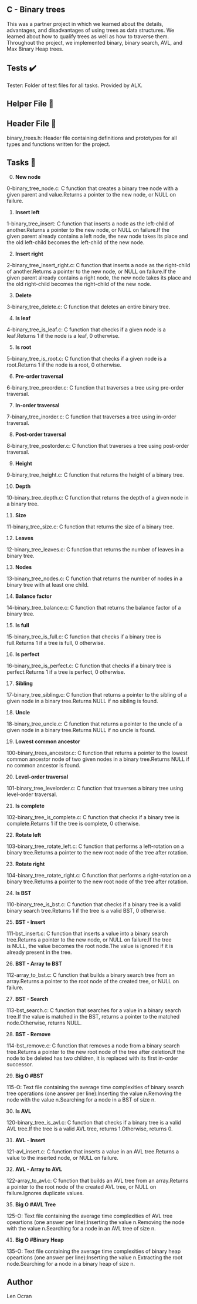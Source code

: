 ## C - Binary trees

This was a partner project in which we learned about the details, advantages, and disadvantages of using trees as data structures. We learned about how to qualify trees as well as how to traverse them. Throughout the project, we implemented binary, binary search, AVL, and Max Binary Heap trees.

## Tests ✔️
Tester: Folder of test files for all tasks. Provided by ALX.

## Helper File 🙌

## Header File 📁
binary_trees.h: Header file containing definitions and prototypes for all types and functions written for the project.

## Tasks 📃

0. **New node**

0-binary_tree_node.c: C function that creates a binary tree node with a given parent and value.Returns a pointer to the new node, or NULL on failure.

1. **Insert left**

1-binary_tree_insert: C function that inserts a node as the left-child of another.Returns a pointer to the new node, or NULL on failure.If the given parent already contains a left node, the new node takes its place and the old left-child becomes the left-child of the new node.

2. **Insert right**

2-binary_tree_insert_right.c: C function that inserts a node as the right-child of another.Returns a pointer to the new node, or NULL on failure.If the given parent already contains a right node, the new node takes its place and the old right-child becomes the right-child of the new node.

3. **Delete**

3-binary_tree_delete.c: C function that deletes an entire binary tree.

4. **Is leaf**

4-binary_tree_is_leaf.c: C function that checks if a given node is a leaf.Returns 1 if the node is a leaf, 0 otherwise.

5. **Is root**

5-binary_tree_is_root.c: C function that checks if a given node is a root.Returns 1 if the node is a root, 0 otherwise.

6. **Pre-order traversal**

6-binary_tree_preorder.c: C function that traverses a tree using pre-order traversal.

7. **In-order traversal**

7-binary_tree_inorder.c: C function that traverses a tree using in-order traversal.

8. **Post-order traversal**

8-binary_tree_postorder.c: C function that traverses a tree using post-order traversal.

9. **Height**

9-binary_tree_height.c: C function that returns the height of a binary tree.

10. **Depth**

10-binary_tree_depth.c: C function that returns the depth of a given node in a binary tree.

11. **Size**

11-binary_tree_size.c: C function that returns the size of a binary tree.

12. **Leaves**

12-binary_tree_leaves.c: C function that returns the number of leaves in a binary tree.

13. **Nodes**

13-binary_tree_nodes.c: C function that returns the number of nodes in a binary tree with at least one child.

14. **Balance factor**

14-binary_tree_balance.c: C function that returns the balance factor of a binary tree.

15. **Is full**

15-binary_tree_is_full.c: C function that checks if a binary tree is full.Returns 1 if a tree is full, 0 otherwise.

16. **Is perfect**

16-binary_tree_is_perfect.c: C function that checks if a binary tree is perfect.Returns 1 if a tree is perfect, 0 otherwise.

17. **Sibling**

17-binary_tree_sibling.c: C function that returns a pointer to the sibling of a given node in a binary tree.Returns NULL if no sibling is found.

18. **Uncle**

18-binary_tree_uncle.c: C function that returns a pointer to the uncle of a given node in a binary tree.Returns NULL if no uncle is found.

19. **Lowest common ancestor**

100-binary_trees_ancestor.c: C function that returns a pointer to the lowest common ancestor node of two given nodes in a binary tree.Returns NULL if no common ancestor is found.

20. **Level-order traversal**

101-binary_tree_levelorder.c: C function that traverses a binary tree using level-order traversal.

21. **Is complete**

102-binary_tree_is_complete.c: C function that checks if a binary tree is complete.Returns 1 if the tree is complete, 0 otherwise.

22. **Rotate left**

103-binary_tree_rotate_left.c: C function that performs a left-rotation on a binary tree.Returns a pointer to the new root node of the tree after rotation.

23. **Rotate right**

104-binary_tree_rotate_right.c: C function that performs a right-rotation on a binary tree.Returns a pointer to the new root node of the tree after rotation.

24. **Is BST**

110-binary_tree_is_bst.c: C function that checks if a binary tree is a valid binary search tree.Returns 1 if the tree is a valid BST, 0 otherwise.

25. **BST - Insert**

111-bst_insert.c: C function that inserts a value into a binary search tree.Returns a pointer to the new node, or NULL on failure.If the tree is NULL, the value becomes the root node.The value is ignored if it is already present in the tree.

26. **BST - Array to BST**

112-array_to_bst.c: C function that builds a binary search tree from an array.Returns a pointer to the root node of the created tree, or NULL on failure.

27. **BST - Search**

113-bst_search.c: C function that searches for a value in a binary search tree.If the value is matched in the BST, returns a pointer to the matched node.Otherwise, returns NULL.

28. **BST - Remove**

114-bst_remove.c: C function that removes a node from a binary search tree.Returns a pointer to the new root node of the tree after deletion.If the node to be deleted has two children, it is replaced with its first in-order successor.

29. **Big O #BST**

115-O: Text file containing the average time complexities of binary search tree operations (one answer per line):Inserting the value n.Removing the node with the value n.Searching for a node in a BST of size n.

30. **Is AVL**

120-binary_tree_is_avl.c: C function that checks if a binary tree is a valid AVL tree.If the tree is a valid AVL tree, returns 1.Otherwise, returns 0.

31. **AVL - Insert**

121-avl_insert.c: C function that inserts a value in an AVL tree.Returns a value to the inserted node, or NULL on failure.

32. **AVL - Array to AVL**

122-array_to_avl.c: C function that builds an AVL tree from an array.Returns a pointer to the root node of the created AVL tree, or NULL on failure.Ignores duplicate values.

35. **Big O #AVL Tree**

125-O: Text file containing the average time complexities of AVL tree opeartions (one answer per line):Inserting the value n.Removing the node with the value n.Searching for a node in an AVL tree of size n.

41. **Big O #Binary Heap**

135-O: Text file containing the average time complexities of binary heap opeartions (one answer per line):Inserting the value n.Extracting the root node.Searching for a node in a binary heap of size n.
## Author
Len Ocran

